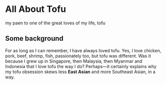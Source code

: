 # All About Tofu
 
my paen to one of the great loves of my life, tofu

## Some background

For as long as I can remember, I have always loved tofu. Yes, I love chicken, pork, beef, shrimp, fish, passionately too, but tofu was different. Was it because I grew up in Singapore, then Malaysia, then Myanmar and Indonesia that I love tofu the way I do? Perhaps—it certainly explains why my tofu obsession skews less **East Asian** and more Southeast Asian, in a way. 
